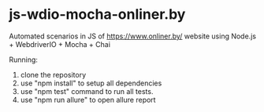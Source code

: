 # js-wdio-mocha-onliner.by

Automated scenarios in JS of https://www.onliner.by/ website using Node.js + WebdriverIO + Mocha + Chai

Running:

1. clone the repository
2. use "npm install" to setup all dependencies
3. use "npm test" command to run all tests.
4. use "npm run allure" to open allure report
